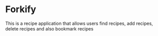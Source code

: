 # Forkify
This is a recipe application that allows users find recipes, add recipes, delete recipes and also bookmark recipes
